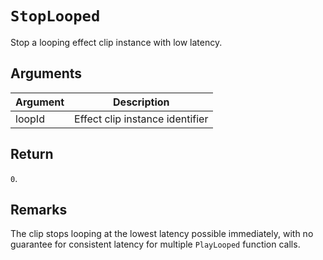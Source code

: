 # `StopLooped`

Stop a looping effect clip instance with low latency.

## Arguments

| Argument | Description                     |
| -------- | ------------------------------- |
| loopId   | Effect clip instance identifier |

## Return

`0`.

## Remarks

The clip stops looping at the lowest latency possible immediately, with no guarantee for consistent latency for multiple `PlayLooped` function calls.
